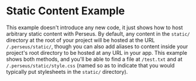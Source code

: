 # Static Content Example

This example doesn't introduce any new code, it just shows how to host arbitrary static content with Perseus. By default, any content in the `static/` directory at the root of your project will be hosted at the URL `/.perseus/static/`, though you can also add aliases to content inside your project's root directory to be hosted at any URL in your app. This example shows both methods, and you'll be able to find a file at `/test.txt` and at `/.perseus/static/style.css` (named so as to indicate that you would typically put stylesheets in the `static/` directory).
